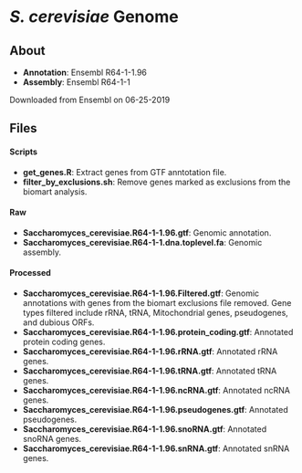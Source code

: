 
# *S. cerevisiae* Genome

## About

- **Annotation**: Ensembl R64-1-1.96
- **Assembly**: Ensembl R64-1-1

Downloaded from Ensembl on 06-25-2019

## Files

#### Scripts
- **get_genes.R**: Extract genes from GTF anntotation file.
- **filter_by_exclusions.sh**: Remove genes marked as exclusions from the biomart analysis.

#### Raw
- **Saccharomyces_cerevisiae.R64-1-1.96.gtf**: Genomic annotation.
- **Saccharomyces_cerevisiae.R64-1-1.dna.toplevel.fa**: Genomic assembly.

#### Processed
- **Saccharomyces_cerevisiae.R64-1-1.96.Filtered.gtf**: Genomic annotations with genes from the biomart exclusions file removed.
Gene types filtered include rRNA, tRNA, Mitochondrial genes, pseudogenes, and dubious ORFs.
- **Saccharomyces_cerevisiae.R64-1-1.96.protein_coding.gtf**: Annotated protein coding genes.
- **Saccharomyces_cerevisiae.R64-1-1.96.rRNA.gtf**: Annotated rRNA genes.
- **Saccharomyces_cerevisiae.R64-1-1.96.tRNA.gtf**: Annotated tRNA genes.
- **Saccharomyces_cerevisiae.R64-1-1.96.ncRNA.gtf**: Annotated ncRNA genes.
- **Saccharomyces_cerevisiae.R64-1-1.96.pseudogenes.gtf**: Annotated pseudogenes.
- **Saccharomyces_cerevisiae.R64-1-1.96.snoRNA.gtf**: Annotated snoRNA genes.
- **Saccharomyces_cerevisiae.R64-1-1.96.snRNA.gtf**: Annotated snRNA genes.
